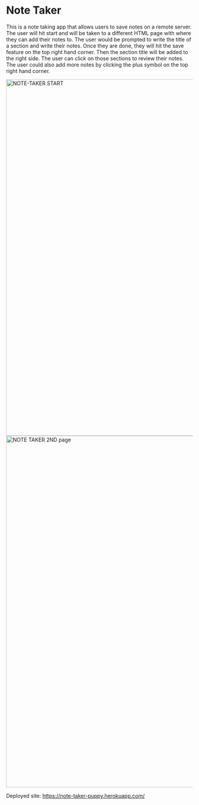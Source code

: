 # Note Taker

This is a note taking app that allows users to save notes on a remote server. The user will hit start and will be taken to a different HTML page with where they
can add their notes to. The user would be prompted to write the title of a section and write their notes. Once they are done, they will hit the save feature on the
top right hand corner. Then the section title will be added to the right side. The user can click on those sections to review their notes. The user could also add 
more notes by clicking the plus symbol on the top right hand corner. 

<img width="960" alt="NOTE-TAKER START" src="https://user-images.githubusercontent.com/107017473/187338261-21be0794-712c-4cac-b9dc-78351f10636b.png">


<img width="947" alt="NOTE TAKER 2ND page" src="https://user-images.githubusercontent.com/107017473/187338271-10f957b9-1b64-4c42-a254-a4d4f4b0bd73.png">

Deployed site: https://note-taker-puppy.herokuapp.com/
